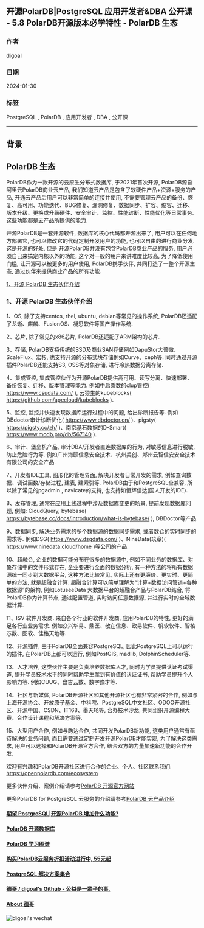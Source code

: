 ## 开源PolarDB|PostgreSQL 应用开发者&DBA 公开课 - 5.8 PolarDB开源版本必学特性 - PolarDB 生态          
                                        
### 作者                                        
digoal                                        
                                        
### 日期                                        
2024-01-30                                       
                                        
### 标签                                        
PostgreSQL , PolarDB , 应用开发者 , DBA , 公开课                              
                                        
----                                        
                                        
## 背景        
    
## PolarDB 生态    
PolarDB作为一款开源的云原生分布式数据库, 于2021年首次开源, PolarDB源自阿里云PolarDB商业云产品, 我们知道云产品是包含了软硬件产品+资源+服务的产品, 开通云产品后用户可以非常简单的连接并使用, 不需要管理云产品的备份、恢复、高可用、功能迭代、BUG修复、漏洞修复、数据同步、扩容、缩容、迁移、版本升级、更换或升级硬件、安全审计、监控、性能诊断、性能优化等日常事务. 这些功能都是云产品所提供的能力.   
  
开源PolarDB是一套开源软件, 数据库的核心代码都开源出来了, 用户可以在任何地方部署它, 也可以修改它的代码定制开发用户的功能, 也可以自由的进行商业分发. 这是开源的好处, 但是 开源PolarDB并没有包含PolarDB商业产品的服务, 用户必须自己来搞定内核以外的功能, 这个对一般的用户来讲难度比较高, 为了降低使用门槛, 让开源可以被更多的用户使用, PolarDB携手伙伴, 共同打造了一整个开源生态, 通过伙伴来提供商业产品的所有功能.     
   
[1、开源 PolarDB 生态伙伴介绍](#jump1)  
  
### <span id="jump1">1、开源 PolarDB 生态伙伴介绍</span>  
  
1、OS, 除了支持centos, rhel, ubuntu, debian等常见的操作系统, PolarDB还适配了龙蜥、麒麟、FusionOS、凝思软件等国产操作系统.   
  
2、芯片, 除了常见的x86芯片, PolarDB还适配了ARM架构的芯片.    
  
3、存储, PolarDB支持传统的SSD及商业SAN存储例如DapuStor大普微、ScaleFlux、宏杉, 也支持开源的分布式块存储例如Curve、ceph等. 同时通过开源插件PolarDB还能支持S3, OSS等对象存储, 进行冷热数据分离存储.   
  
4、集成管控, 集成管控伙伴为开源PolarDB提供高可用、读写分离、快速部署、备份恢复、迁移、版本管理等能力. 例如中启乘数的clup管控( https://www.csudata.com/ ), 云猿生的kubeblocks( https://github.com/apecloud/kubeblocks ).    
  
5、监控, 监控并快速发现数据库运行过程中的问题, 给出诊断报告等. 例如DBdoctor审计诊断优化( https://www.dbdoctor.cn/ )、pigsty( https://pigsty.cc/zh/ )、南京基石数据的D-Smart( https://www.modb.pro/db/567140 ).    
  
6、审计、堡垒机产品, 审计DBA/开发者直连数据库的行为, 对敏感信息进行脱敏, 防止危险行为等. 例如广州海颐信息安全技术、杭州美创、郑州云智信安安全技术有限公司的安全产品.   
  
7、开发者IDE工具, 图形化的管理界面, 解决开发者日常开发的需求, 例如查询数据、调试函数/存储过程, 建表, 建索引等. PolarDB由于和PostgreSQL全兼容, 所以除了常见的pgadmin , navicate的支持, 也支持如恒辉信达(国人开发的IDE).   
  
8、发布管理, 通常在应用上线过程中涉及数据库变更的场景, 提前发现数据库问题, 例如: CloudQuery, bytebase( https://bytebase.cc/docs/introduction/what-is-bytebase/ ), DBDoctor等产品.   
  
9、数据同步, 解决业务需求的多个数据源的数据同步需求, 或者数仓的实时同步的需求等. 例如DSG( https://www.dsgdata.com/ )、NineData(玖章)( https://www.ninedata.cloud/home )等公司的产品.    
  
10、超融合, 企业的数据可能分布在很多的数据源中, 例如不同业务的数据库、对象存储中的文件形式存在, 企业要进行全面的数据分析, 有一种方法的将所有数据源统一同步到大数据平台, 这种方法比较常见, 实际上还有更廉价、更实时、更简单的方法, 就是超融合计算. 超融合计算可以简单理解为“计算+数据访问管道+各种数据源”的架构, 例如LotuseeData 大数据平台的超融合产品与PolarDB结合, 将PolarDB作为计算节点, 通过配置管道, 实时访问任意数据源, 并进行实时的全域数据计算.   
  
11、ISV 软件开发商. 来自各个行业的软件开发商, 应用PolarDB的特性, 更好的满足各行业业务需求. 例如众兴华易、鼎医、敬在信息、欧易软件、帆软软件、智核芯数、图软、佳格天地等.    
  
12、开源插件, 由于PolarDB全面兼容PostgreSQL, 因此PostgreSQL上可以运行的插件, 在PolarDB上都可以运行, 例如PostGIS, madlib, DolphinScheduler等.   
  
13、人才培养, 这类伙伴主要是负责培养数据库人才, 同时为学员提供认证考试渠道, 提升学员技术水平的同时帮助学生拿到有价值的认证证书, 帮助学员提升个人影响力等. 例如CUUG、盘古云数、数字豫才等.     
  
14、社区与新媒体, PolarDB开源社区和其他开源社区也有非常紧密的合作, 例如与上海开源协会、开放原子基金、中科院、PostgreSQL中文社区、ODOO开源社区、开源中国、CSDN、IT168、墨天轮等, 合办技术沙龙, 共同组织开源编程大赛、合作设计课程和解决方案等.    
  
15、大型用户合作, 例如与韵达合作, 共同开发PolarDB新功能, 这类用户通常有亟待解决的业务问题, 而且需要通过定制开发开源PolarDB才能实现, 为了解决这类需求, 用户可以选择和PolarDB开源官方合作, 结合双方的力量加速新功能的合作开发.   
  
  
欢迎有兴趣和PolarDB开源社区进行合作的企业、个人、社区联系我们: https://openpolardb.com/ecosystem    
    
更多伙伴介绍、案例介绍请参考[PolarDB 开源官方网站](https://openpolardb.com/home)   
    
更多PolarDB for PostgreSQL 云服务的介绍请参考[PolarDB 云产品介绍](https://www.aliyun.com/product/apsaradb/polardbpg)  
  
  
  
#### [期望 PostgreSQL|开源PolarDB 增加什么功能?](https://github.com/digoal/blog/issues/76 "269ac3d1c492e938c0191101c7238216")
  
  
#### [PolarDB 开源数据库](https://openpolardb.com/home "57258f76c37864c6e6d23383d05714ea")
  
  
#### [PolarDB 学习图谱](https://www.aliyun.com/database/openpolardb/activity "8642f60e04ed0c814bf9cb9677976bd4")
  
  
#### [购买PolarDB云服务折扣活动进行中, 55元起](https://www.aliyun.com/activity/new/polardb-yunparter?userCode=bsb3t4al "e0495c413bedacabb75ff1e880be465a")
  
  
#### [PostgreSQL 解决方案集合](../201706/20170601_02.md "40cff096e9ed7122c512b35d8561d9c8")
  
  
#### [德哥 / digoal's Github - 公益是一辈子的事.](https://github.com/digoal/blog/blob/master/README.md "22709685feb7cab07d30f30387f0a9ae")
  
  
#### [About 德哥](https://github.com/digoal/blog/blob/master/me/readme.md "a37735981e7704886ffd590565582dd0")
  
  
![digoal's wechat](../pic/digoal_weixin.jpg "f7ad92eeba24523fd47a6e1a0e691b59")
  
